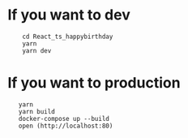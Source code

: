 # If you want to dev
```
    cd React_ts_happybirthday
    yarn
    yarn dev
```
# If you want to production
```
   yarn
   yarn build
   docker-compose up --build
   open (http://localhost:80)
